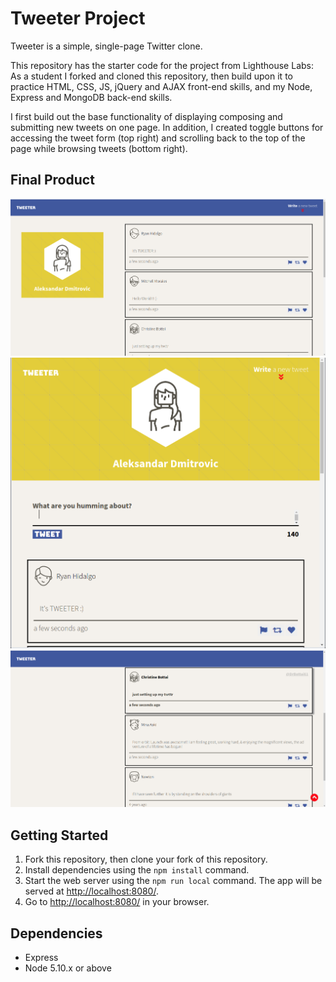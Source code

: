 # Tweeter Project

Tweeter is a simple, single-page Twitter clone.

This repository has the starter code for the project from Lighthouse Labs: As a student I forked and cloned this repository, then build upon it to practice HTML, CSS, JS, jQuery and AJAX front-end skills, and my Node, Express and MongoDB back-end skills.

I first build out the base functionality of displaying composing and submitting new tweets on one page. In addition, I created toggle buttons for accessing the tweet form (top right) and scrolling back to the top of the page while browsing tweets (bottom right). 

## Final Product

!["Screenshot of the Top of the Tweeter Page "](https://github.com/AleksandarDmitrovic/tweeter/blob/master/docs/top.png?raw=true)
!["Screenshot of Tweet Compose Box"](https://github.com/AleksandarDmitrovic/tweeter/blob/master/docs/tweet-box.png?raw=true)
!["Screenshot of Tweets"](https://github.com/AleksandarDmitrovic/tweeter/blob/master/docs/browse-tweets.png?raw=true)

## Getting Started

1. Fork this repository, then clone your fork of this repository.
2. Install dependencies using the `npm install` command.
3. Start the web server using the `npm run local` command. The app will be served at <http://localhost:8080/>.
4. Go to <http://localhost:8080/> in your browser.

## Dependencies

- Express
- Node 5.10.x or above
